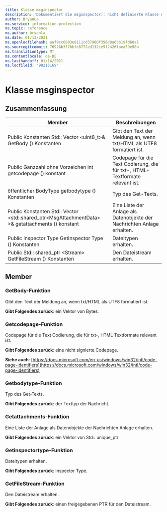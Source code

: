 ```yaml
---
title: Klasse msginspector
description: 'Dokumentiert die msginspector:: nicht definierte Klasse des Microsoft Information Protection (MIP) SDK.'
author: BryanLa
ms.service: information-protection
ms.topic: reference
ms.author: bryanla
ms.date: 01/13/2021
ms.openlocfilehash: aaf9cc6803e0111cd37960f356d8a6bb19fd60a5
ms.sourcegitcommit: 76926b357bbfc8772ed132ce5f2426fbea59e98b
ms.translationtype: MT
ms.contentlocale: de-DE
ms.lasthandoff: 01/14/2021
ms.locfileid: "98215169"
---
```

# <a name="class-msginspector"></a>Klasse msginspector 
  
## <a name="summary"></a>Zusammenfassung
 Member                        | Beschreibungen                                
--------------------------------|---------------------------------------------
Public Konstanten Std:: Vector \<uint8_t\>& GetBody () Konstanten  |  Gibt den Text der Meldung an, wenn txt/HTML als UTF8 formatiert ist.
Public Ganzzahl ohne Vorzeichen int getcodepage () konstant  |  Codepage für die Text Codierung, die für txt-, HTML-Textformate relevant ist.
öffentlicher BodyType getbodytype () Konstanten  |  Typ des Get-Texts.
Public Konstanten Std:: Vector \<std::shared_ptr\<MsgAttachmentData\> \>& getattachments () konstant  |  Eine Liste der Anlage als Datenobjekte der Nachrichten Anlage erhalten.
Public Inspector Type GetInspector Type () Konstanten  |  Dateitypen erhalten.
Public Std:: shared_ptr \<Stream\> GetFileStream () Konstanten  |  Den Dateistream erhalten.
  
## <a name="members"></a>Member
  
### <a name="getbody-function"></a>GetBody-Funktion
Gibt den Text der Meldung an, wenn txt/HTML als UTF8 formatiert ist.

  
**Gibt Folgendes zurück**: ein Vektor von Bytes.
  
### <a name="getcodepage-function"></a>Getcodepage-Funktion
Codepage für die Text Codierung, die für txt-, HTML-Textformate relevant ist.

  
**Gibt Folgendes zurück**: eine nicht signierte Codepage. 
  
**Siehe auch**: [https://docs.microsoft.com/en-us/windows/win32/intl/code-page-identifiers](https://docs.microsoft.com/windows/win32/intl/code-page-identifiers)
  
### <a name="getbodytype-function"></a>Getbodytype-Funktion
Typ des Get-Texts.

  
**Gibt Folgendes zurück**: der Texttyp der Nachricht.
  
### <a name="getattachments-function"></a>Getattachments-Funktion
Eine Liste der Anlage als Datenobjekte der Nachrichten Anlage erhalten.

  
**Gibt Folgendes zurück**: ein Vektor von Std:: unique_ptr<MsgAttachmentData>
  
### <a name="getinspectortype-function"></a>Getinspectortype-Funktion
Dateitypen erhalten.

  
**Gibt Folgendes zurück**: Inspector Type.
  
### <a name="getfilestream-function"></a>GetFileStream-Funktion
Den Dateistream erhalten.

  
**Gibt Folgendes zurück**: einen freigegebenen PTR für den Dateistream.